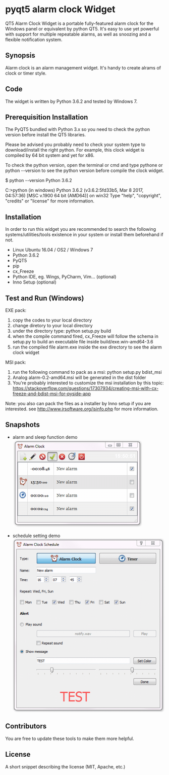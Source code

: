 # pyqt5 alarm clock Widget

QT5 Alarm Clock Widget is a portable fully-featured alarm clock for the Windows panel or equivalent by python QT5. It's easy to use yet powerful with support for multiple repeatable alarms, as well as snoozing and a flexible notification system.

## Synopsis

Alarm clock is an alarm management widget. It's handy to create alrams of clock or timer style. 

## Code

The widget is written by Python 3.6.2 and tested by Windows 7. 

## Prerequisition Installation

The PyQT5 bundled with Python 3.x so you need to check the python version before install the QT5 libraries. 

Please be advised you probably need to check your system type to download/install the right python. For example, this clock widget is compiled by 64  bit system and yet for x86.

To check the python version, open the terminal or cmd and type pythone or python --version to see the python version before compile the clock widget.

$ python --version
Python 3.6.2

C:\>python (in windows)
Python 3.6.2 (v3.6.2:5fd33b5, Mar  8 2017, 04:57:36) [MSC v.1900 64 bit (AMD64)] on win32
Type "help", "copyright", "credits" or "license" for more information.
>>>

## Installation

In order to run this widget you are recommended to search the following systems/utilities/tools existence in your system or install them beforehand if not.

* Linux Ubuntu 16.04 / OS2 / Windows 7
* Python 3.6.2
* PyQT5
* pip
* cx_Freeze
* Python IDE, eg. Wings, PyCharm, Vim... (optional)
* Inno Setup (optional) 

## Test and Run (Windows)

EXE pack:
1. copy the codes to your local directory 
2. change diretory to your local directory
3. under the directory type: 
   python setup.py build
4. when the compile command fired, cx_Freeze will follow the schema in setup.py to build an executable file inside build/exe.win-amd64-3.6
5. run the compiled file alarm.exe inside the exe directory to see the alarm clock widget

MSI pack:
1. run the following command to pack as a msi:
    python setup.py bdist_msi
2. Analog alarm-0.2-amd64.msi will be generated in the dist folder
3. You're probably interested to customize the msi installation by this topic: 
   https://stackoverflow.com/questions/17307934/creating-msi-with-cx-freeze-and-bdist-msi-for-pyside-app

Note: you also can pack the files as a installer by Inno setup if you are interested. see http://www.jrsoftware.org/isinfo.php for more information.

## Snapshots

* alarm and sleep function demo<br>
![running alarm](https://github.com/joechiu/alarm/blob/master/images/1522993859927.gif?raw=true "alarm and sleep function demo")

* schedule setting demo<br>
![schedule](https://github.com/joechiu/alarm/blob/master/images/1522995021335.gif?raw=true "schedule setting demo")

## Contributors

You are free to update these tools to make them more helpful.

## License

A short snippet describing the license (MIT, Apache, etc.)
